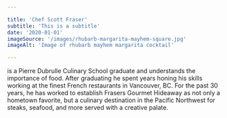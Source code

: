```yaml
---

title: 'Chef Scott Fraser'
subtitle: 'This is a subtitle'
date: '2020-01-01'
imageSource: '/images/rhubarb-margarita-mayhem-square.jpg'
imageAlt: 'Image of rhubarb mayhem margarita cocktail'

---
```


is a Pierre Dubrulle Culinary School graduate and understands the importance of food. After graduating he spent years honing his skills working at the finest French restaurants in Vancouver, BC. For the past 30 years, he has worked to establish Frasers Gourmet Hideaway as not only a hometown favorite, but a culinary destination in the Pacific Northwest for steaks, seafood, and more served with a creative palate.